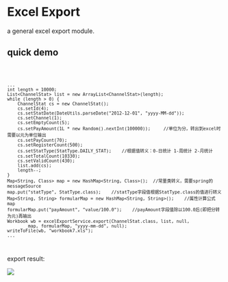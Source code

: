 Excel Export
===

a general excel export module.

quick demo
---

<code>

	...
	int length = 10000;
	List<ChannelStat> list = new ArrayList<ChannelStat>(length);
	while (length > 0) {
		ChannelStat cs = new ChannelStat();
		cs.setId(4);
		cs.setStatDate(DateUtils.parseDate("2012-12-01", "yyyy-MM-dd"));
		cs.setChannel(1);
		cs.setEmptyCount(5);
		cs.setPayAmount(1L * new Random().nextInt(100000));		//单位为分，转出到excel时需要以元为单位输出
		cs.setPayCount(70);
		cs.setRegisterCount(500);
		cs.setStatType(StatType.DAILY_STAT);	//根据值转义：0-日统计 1-周统计 2-月统计
		cs.setTotalCount(10330);
		cs.setValidCount(430);
		list.add(cs);
		length--;
	}
	Map<String, Class> map = new HashMap<String, Class>();	//常量类转义，需要spring的messageSource
	map.put("statType", StatType.class);	//statType字段值根据StatType.class的值进行转义
	Map<String, String> formularMap = new HashMap<String, String>();	//属性计算公式map
	formularMap.put("payAmount", "value/100.0");	//payAmount字段值除以100.0后(即把分转为元)再输出
	Workbook wb = excelExportService.export(ChannelStat.class, list, null,
			map, formularMap, "yyyy-mm-dd", null);
	writeToFile(wb, "workbook7.xls");
	...

</code>

export result:

![](http://d.pr/i/XAnW+)